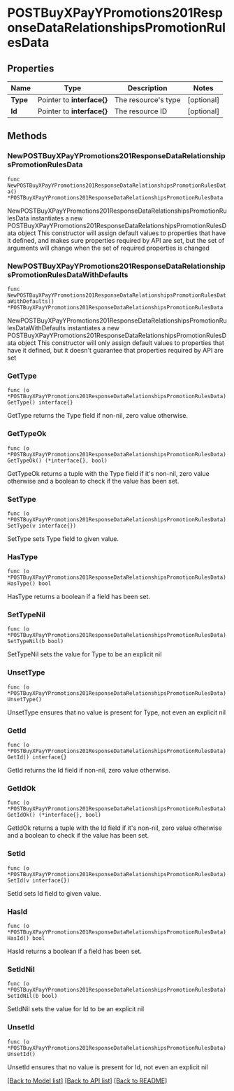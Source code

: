 # POSTBuyXPayYPromotions201ResponseDataRelationshipsPromotionRulesData

## Properties

Name | Type | Description | Notes
------------ | ------------- | ------------- | -------------
**Type** | Pointer to **interface{}** | The resource&#39;s type | [optional] 
**Id** | Pointer to **interface{}** | The resource ID | [optional] 

## Methods

### NewPOSTBuyXPayYPromotions201ResponseDataRelationshipsPromotionRulesData

`func NewPOSTBuyXPayYPromotions201ResponseDataRelationshipsPromotionRulesData() *POSTBuyXPayYPromotions201ResponseDataRelationshipsPromotionRulesData`

NewPOSTBuyXPayYPromotions201ResponseDataRelationshipsPromotionRulesData instantiates a new POSTBuyXPayYPromotions201ResponseDataRelationshipsPromotionRulesData object
This constructor will assign default values to properties that have it defined,
and makes sure properties required by API are set, but the set of arguments
will change when the set of required properties is changed

### NewPOSTBuyXPayYPromotions201ResponseDataRelationshipsPromotionRulesDataWithDefaults

`func NewPOSTBuyXPayYPromotions201ResponseDataRelationshipsPromotionRulesDataWithDefaults() *POSTBuyXPayYPromotions201ResponseDataRelationshipsPromotionRulesData`

NewPOSTBuyXPayYPromotions201ResponseDataRelationshipsPromotionRulesDataWithDefaults instantiates a new POSTBuyXPayYPromotions201ResponseDataRelationshipsPromotionRulesData object
This constructor will only assign default values to properties that have it defined,
but it doesn't guarantee that properties required by API are set

### GetType

`func (o *POSTBuyXPayYPromotions201ResponseDataRelationshipsPromotionRulesData) GetType() interface{}`

GetType returns the Type field if non-nil, zero value otherwise.

### GetTypeOk

`func (o *POSTBuyXPayYPromotions201ResponseDataRelationshipsPromotionRulesData) GetTypeOk() (*interface{}, bool)`

GetTypeOk returns a tuple with the Type field if it's non-nil, zero value otherwise
and a boolean to check if the value has been set.

### SetType

`func (o *POSTBuyXPayYPromotions201ResponseDataRelationshipsPromotionRulesData) SetType(v interface{})`

SetType sets Type field to given value.

### HasType

`func (o *POSTBuyXPayYPromotions201ResponseDataRelationshipsPromotionRulesData) HasType() bool`

HasType returns a boolean if a field has been set.

### SetTypeNil

`func (o *POSTBuyXPayYPromotions201ResponseDataRelationshipsPromotionRulesData) SetTypeNil(b bool)`

 SetTypeNil sets the value for Type to be an explicit nil

### UnsetType
`func (o *POSTBuyXPayYPromotions201ResponseDataRelationshipsPromotionRulesData) UnsetType()`

UnsetType ensures that no value is present for Type, not even an explicit nil
### GetId

`func (o *POSTBuyXPayYPromotions201ResponseDataRelationshipsPromotionRulesData) GetId() interface{}`

GetId returns the Id field if non-nil, zero value otherwise.

### GetIdOk

`func (o *POSTBuyXPayYPromotions201ResponseDataRelationshipsPromotionRulesData) GetIdOk() (*interface{}, bool)`

GetIdOk returns a tuple with the Id field if it's non-nil, zero value otherwise
and a boolean to check if the value has been set.

### SetId

`func (o *POSTBuyXPayYPromotions201ResponseDataRelationshipsPromotionRulesData) SetId(v interface{})`

SetId sets Id field to given value.

### HasId

`func (o *POSTBuyXPayYPromotions201ResponseDataRelationshipsPromotionRulesData) HasId() bool`

HasId returns a boolean if a field has been set.

### SetIdNil

`func (o *POSTBuyXPayYPromotions201ResponseDataRelationshipsPromotionRulesData) SetIdNil(b bool)`

 SetIdNil sets the value for Id to be an explicit nil

### UnsetId
`func (o *POSTBuyXPayYPromotions201ResponseDataRelationshipsPromotionRulesData) UnsetId()`

UnsetId ensures that no value is present for Id, not even an explicit nil

[[Back to Model list]](../README.md#documentation-for-models) [[Back to API list]](../README.md#documentation-for-api-endpoints) [[Back to README]](../README.md)


